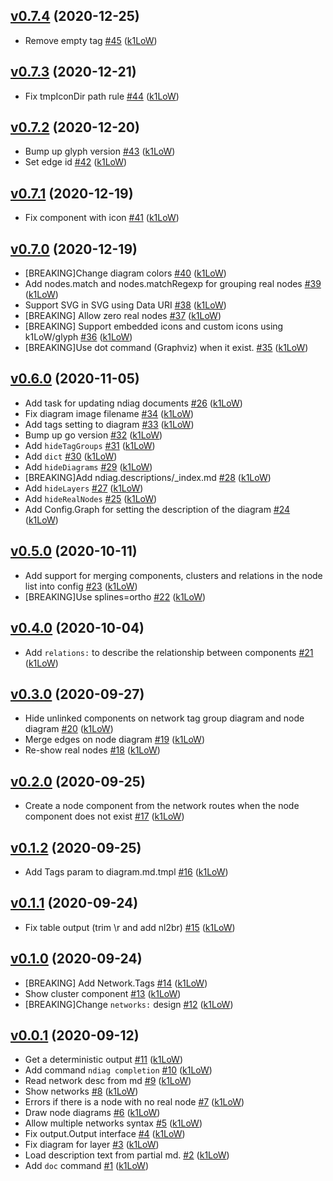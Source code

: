 ## [v0.7.4](https://github.com/k1LoW/ndiag/compare/v0.7.3...v0.7.4) (2020-12-25)

* Remove empty tag [#45](https://github.com/k1LoW/ndiag/pull/45) ([k1LoW](https://github.com/k1LoW))

## [v0.7.3](https://github.com/k1LoW/ndiag/compare/v0.7.2...v0.7.3) (2020-12-21)

* Fix tmpIconDir path rule [#44](https://github.com/k1LoW/ndiag/pull/44) ([k1LoW](https://github.com/k1LoW))

## [v0.7.2](https://github.com/k1LoW/ndiag/compare/v0.7.1...v0.7.2) (2020-12-20)

* Bump up glyph version [#43](https://github.com/k1LoW/ndiag/pull/43) ([k1LoW](https://github.com/k1LoW))
* Set edge id [#42](https://github.com/k1LoW/ndiag/pull/42) ([k1LoW](https://github.com/k1LoW))

## [v0.7.1](https://github.com/k1LoW/ndiag/compare/v0.7.0...v0.7.1) (2020-12-19)

* Fix component with icon [#41](https://github.com/k1LoW/ndiag/pull/41) ([k1LoW](https://github.com/k1LoW))

## [v0.7.0](https://github.com/k1LoW/ndiag/compare/v0.6.0...v0.7.0) (2020-12-19)

* [BREAKING]Change diagram colors [#40](https://github.com/k1LoW/ndiag/pull/40) ([k1LoW](https://github.com/k1LoW))
* Add nodes.match and nodes.matchRegexp for grouping real nodes [#39](https://github.com/k1LoW/ndiag/pull/39) ([k1LoW](https://github.com/k1LoW))
* Support SVG in SVG using Data URI [#38](https://github.com/k1LoW/ndiag/pull/38) ([k1LoW](https://github.com/k1LoW))
* [BREAKING] Allow zero real nodes [#37](https://github.com/k1LoW/ndiag/pull/37) ([k1LoW](https://github.com/k1LoW))
* [BREAKING] Support embedded icons and custom icons using k1LoW/glyph [#36](https://github.com/k1LoW/ndiag/pull/36) ([k1LoW](https://github.com/k1LoW))
* [BREAKING]Use dot command (Graphviz) when it exist. [#35](https://github.com/k1LoW/ndiag/pull/35) ([k1LoW](https://github.com/k1LoW))

## [v0.6.0](https://github.com/k1LoW/ndiag/compare/v0.5.0...v0.6.0) (2020-11-05)

* Add task for updating ndiag documents [#26](https://github.com/k1LoW/ndiag/pull/26) ([k1LoW](https://github.com/k1LoW))
* Fix diagram image filename [#34](https://github.com/k1LoW/ndiag/pull/34) ([k1LoW](https://github.com/k1LoW))
* Add tags setting to diagram [#33](https://github.com/k1LoW/ndiag/pull/33) ([k1LoW](https://github.com/k1LoW))
* Bump up go version [#32](https://github.com/k1LoW/ndiag/pull/32) ([k1LoW](https://github.com/k1LoW))
* Add `hideTagGroups` [#31](https://github.com/k1LoW/ndiag/pull/31) ([k1LoW](https://github.com/k1LoW))
* Add `dict` [#30](https://github.com/k1LoW/ndiag/pull/30) ([k1LoW](https://github.com/k1LoW))
* Add `hideDiagrams` [#29](https://github.com/k1LoW/ndiag/pull/29) ([k1LoW](https://github.com/k1LoW))
* [BREAKING]Add ndiag.descriptions/_index.md [#28](https://github.com/k1LoW/ndiag/pull/28) ([k1LoW](https://github.com/k1LoW))
* Add `hideLayers` [#27](https://github.com/k1LoW/ndiag/pull/27) ([k1LoW](https://github.com/k1LoW))
* Add `hideRealNodes` [#25](https://github.com/k1LoW/ndiag/pull/25) ([k1LoW](https://github.com/k1LoW))
* Add Config.Graph for setting the description of the diagram [#24](https://github.com/k1LoW/ndiag/pull/24) ([k1LoW](https://github.com/k1LoW))

## [v0.5.0](https://github.com/k1LoW/ndiag/compare/v0.4.0...v0.5.0) (2020-10-11)

* Add support for merging components, clusters and relations in the node list into config [#23](https://github.com/k1LoW/ndiag/pull/23) ([k1LoW](https://github.com/k1LoW))
* [BREAKING]Use splines=ortho [#22](https://github.com/k1LoW/ndiag/pull/22) ([k1LoW](https://github.com/k1LoW))

## [v0.4.0](https://github.com/k1LoW/ndiag/compare/v0.3.0...v0.4.0) (2020-10-04)

* Add `relations:` to describe the relationship between components [#21](https://github.com/k1LoW/ndiag/pull/21) ([k1LoW](https://github.com/k1LoW))

## [v0.3.0](https://github.com/k1LoW/ndiag/compare/v0.2.0...v0.3.0) (2020-09-27)

* Hide unlinked components on network tag group diagram and node diagram [#20](https://github.com/k1LoW/ndiag/pull/20) ([k1LoW](https://github.com/k1LoW))
* Merge edges on node diagram [#19](https://github.com/k1LoW/ndiag/pull/19) ([k1LoW](https://github.com/k1LoW))
* Re-show real nodes [#18](https://github.com/k1LoW/ndiag/pull/18) ([k1LoW](https://github.com/k1LoW))

## [v0.2.0](https://github.com/k1LoW/ndiag/compare/v0.1.2...v0.2.0) (2020-09-25)

* Create a node component from the network routes when the node component does not exist [#17](https://github.com/k1LoW/ndiag/pull/17) ([k1LoW](https://github.com/k1LoW))

## [v0.1.2](https://github.com/k1LoW/ndiag/compare/v0.1.1...v0.1.2) (2020-09-25)

* Add Tags param to diagram.md.tmpl [#16](https://github.com/k1LoW/ndiag/pull/16) ([k1LoW](https://github.com/k1LoW))

## [v0.1.1](https://github.com/k1LoW/ndiag/compare/v0.1.0...v0.1.1) (2020-09-24)

* Fix table output (trim \r and add nl2br) [#15](https://github.com/k1LoW/ndiag/pull/15) ([k1LoW](https://github.com/k1LoW))

## [v0.1.0](https://github.com/k1LoW/ndiag/compare/v0.0.1...v0.1.0) (2020-09-24)

* [BREAKING] Add Network.Tags [#14](https://github.com/k1LoW/ndiag/pull/14) ([k1LoW](https://github.com/k1LoW))
* Show cluster component [#13](https://github.com/k1LoW/ndiag/pull/13) ([k1LoW](https://github.com/k1LoW))
* [BREAKING]Change `networks:` design [#12](https://github.com/k1LoW/ndiag/pull/12) ([k1LoW](https://github.com/k1LoW))

## [v0.0.1](https://github.com/k1LoW/ndiag/compare/6eabff9d8ff3...v0.0.1) (2020-09-12)

* Get a deterministic output [#11](https://github.com/k1LoW/ndiag/pull/11) ([k1LoW](https://github.com/k1LoW))
* Add command `ndiag completion` [#10](https://github.com/k1LoW/ndiag/pull/10) ([k1LoW](https://github.com/k1LoW))
* Read network desc from md [#9](https://github.com/k1LoW/ndiag/pull/9) ([k1LoW](https://github.com/k1LoW))
* Show networks [#8](https://github.com/k1LoW/ndiag/pull/8) ([k1LoW](https://github.com/k1LoW))
* Errors if there is a node with no real node [#7](https://github.com/k1LoW/ndiag/pull/7) ([k1LoW](https://github.com/k1LoW))
* Draw node diagrams [#6](https://github.com/k1LoW/ndiag/pull/6) ([k1LoW](https://github.com/k1LoW))
* Allow multiple networks syntax [#5](https://github.com/k1LoW/ndiag/pull/5) ([k1LoW](https://github.com/k1LoW))
* Fix output.Output interface [#4](https://github.com/k1LoW/ndiag/pull/4) ([k1LoW](https://github.com/k1LoW))
* Fix diagram for layer [#3](https://github.com/k1LoW/ndiag/pull/3) ([k1LoW](https://github.com/k1LoW))
* Load description text from partial md. [#2](https://github.com/k1LoW/ndiag/pull/2) ([k1LoW](https://github.com/k1LoW))
* Add `doc` command [#1](https://github.com/k1LoW/ndiag/pull/1) ([k1LoW](https://github.com/k1LoW))
